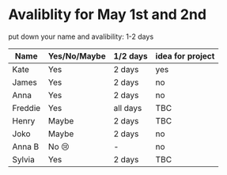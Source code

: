 # Avaliblity for May 1st and 2nd

put down your name and avalibility: 1-2 days 


| Name        | Yes/No/Maybe | 1/2 days| idea for project |
| ----------- |-------------| --------| ----------------|
|  Kate       | Yes          | 2 days  | yes              |
|  James      | Yes          | 2 days  | no               |
|     Anna    | Yes          |  2 days  |    no              |
|   Freddie   | Yes          | all days | TBC              |
|       Henry      | Maybe             | 2 days         | TBC                 |
|       Joko      | Maybe             | 2 days         | no                 |
|       Anna B     | No 😢            | -      | no                 |
|       Sylvia     | Yes            | 2 days      | TBC                 |

